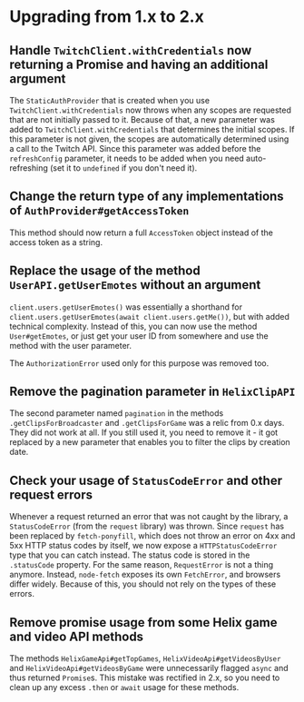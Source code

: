 # Upgrading from 1.x to 2.x

## Handle `TwitchClient.withCredentials` now returning a Promise and having an additional argument

The `StaticAuthProvider` that is created when you use `TwitchClient.withCredentials` now throws when any scopes are requested that are not initially passed to it. Because of that, a new parameter was added to `TwitchClient.withCredentials` that determines the initial scopes. If this parameter is not given, the scopes are automatically determined using a call to the Twitch API. Since this parameter was added before the `refreshConfig` parameter, it needs to be added when you need auto-refreshing (set it to `undefined` if you don't need it).

## Change the return type of any implementations of `AuthProvider#getAccessToken`

This method should now return a full `AccessToken` object instead of the access token as a string.

## Replace the usage of the method `UserAPI.getUserEmotes` without an argument

`client.users.getUserEmotes()` was essentially a shorthand for `client.users.getUserEmotes(await client.users.getMe())`, but with added technical complexity. Instead of this, you can now use the method `User#getEmotes`, or just get your user ID from somewhere and use the method with the user parameter.

The `AuthorizationError` used only for this purpose was removed too.

## Remove the pagination parameter in `HelixClipAPI`

The second parameter named `pagination` in the methods `.getClipsForBroadcaster` and `.getClipsForGame` was a relic from 0.x days. They did not work at all. If you still used it, you need to remove it - it got replaced by a new parameter that enables you to filter the clips by creation date.

## Check your usage of `StatusCodeError` and other request errors

Whenever a request returned an error that was not caught by the library, a `StatusCodeError` (from the `request` library) was thrown. Since `request` has been replaced by `fetch-ponyfill`, which does not throw an error on 4xx and 5xx HTTP status codes by itself, we now expose a `HTTPStatusCodeError` type that you can catch instead. The status code is stored in the `.statusCode` property. For the same reason, `RequestError` is not a thing anymore. Instead, `node-fetch` exposes its own `FetchError`, and browsers differ widely. Because of this, you should not rely on the types of these errors.

## Remove promise usage from some Helix game and video API methods

The methods `HelixGameApi#getTopGames`, `HelixVideoApi#getVideosByUser` and `HelixVideoApi#getVideosByGame` were unnecessarily flagged `async` and thus returned `Promise`s. This mistake was rectified in 2.x, so you need to clean up any excess `.then` or `await` usage for these methods.
